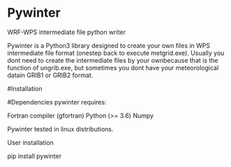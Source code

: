 # Pywinter
WRF-WPS intermediate file python writer

Pywinter is a Python3 library designed to create your own files in WPS intermediate file format (onestep back to execute metgrid.exe).  Usually you dont need to create the intermediate files by your ownbecause that is the function of ungrib.exe, but sometimes you dont have your meteorological datain GRIB1 or GRIB2 format.

#Installation

#Dependencies
pywinter requires:

Fortran compiler (gfortran)
Python (>= 3.6)
Numpy 

Pywinter tested in linux distributions.

User installation

pip install pywinter
